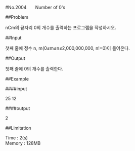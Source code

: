 #No.2004 &nbsp;&nbsp;&nbsp;&nbsp;&nbsp;&nbsp;Number of 0's

##Problem

nCm의 끝자리 0의 개수를 출력하는 프로그램을 작성하시오.  

##Input

첫째 줄에 정수 n, m(0≤m≤n≤2,000,000,000, n!=0)이 들어온다.  

##Output

첫째 줄에 0의 개수를 출력한다.  

##Example

####input

25 12  

####output

2  

##Limitation

Time : 2(s)  
Memory : 128MB
